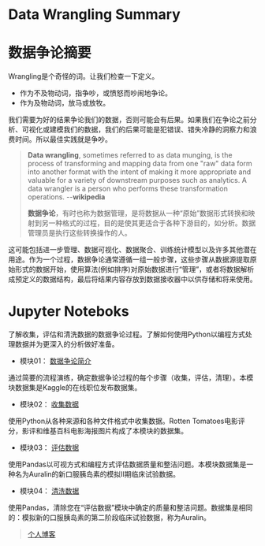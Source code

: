 # Data Wrangling Summary

# 数据争论摘要

Wrangling是个奇怪的词。让我们检查一下定义。

- 作为不及物动词，指争吵，或愤怒而吵闹地争论。
- 作为及物动词，放马或放牧。

我们需要为好的结果争论我们的数据，否则可能会有后果。如果我们在争论之前分析、可视化或建模我们的数据，我们的后果可能是犯错误、错失冷静的洞察力和浪费时间。所以最佳实践就是争吵。

> **Data wrangling**, sometimes referred to as data munging, is the process of transforming and mapping data from one "raw" data form into another format with the intent of making it more appropriate and valuable for a variety of downstream purposes such as analytics. A data wrangler is a person who performs these transformation operations.    --**wikipedia**
>
> **数据争论**，有时也称为数据管理，是将数据从一种“原始”数据形式转换和映射到另一种格式的过程，目的是使其更适合于各种下游目的，如分析。数据管理员是执行这些转换操作的人。

这可能包括进一步管理、数据可视化、数据聚合、训练统计模型以及许多其他潜在用途。作为一个过程，数据争论通常遵循一组一般步骤，这些步骤从数据源提取原始形式的数据开始，使用算法(例如排序)对原始数据进行“管理”，或者将数据解析成预定义的数据结构，最后将结果内容存放到数据接收器中以供存储和将来使用。

# Jupyter Noteboks

了解收集，评估和清洗数据的数据争论过程。了解如何使用Python以编程方式处理数据并为更深入的分析做好准备。

- 模块01：  [数据争论简介](data_wrangling_template.ipynb)

通过简要的流程演练，确定数据争论过程的每个步骤（收集，评估，清理）。本模块数据集是Kaggle的在线职位发布数据集。

- 模块02： [收集数据](https://github.com/hufe09/DataWrangling/blob/master/Gather/Gathering.ipynb)

使用Python从各种来源和各种文件格式中收集数据。Rotten Tomatoes电影评分，影评和维基百科电影海报图片构成了本模块的数据集。

- 模块03： [评估数据](https://github.com/hufe09/DataWrangling/blob/master/Assess/Assessing.ipynb)

 使用Pandas以可视方式和编程方式评估数据质量和整洁问题。本模块数据集是一种名为Auralin的新口服胰岛素的模拟II期临床试验数据。

- 模块04：  [清洗数据](https://github.com/hufe09/DataWrangling/blob/master/Clean/Cleaning.ipynb)

 使用Pandas，清除您在“评估数据”模块中确定的质量和整洁问题。数据集是相同的：模拟新的口服胰岛素的第二阶段临床试验数据，称为Auralin。



> [个人博客](<https://hufe09.github.io/archive/?tag=Data+Wrangling>)